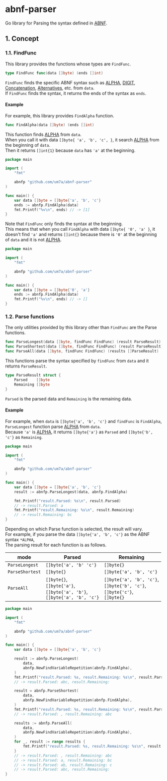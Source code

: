 # abnf-parser

Go library for Parsing the syntax defined in [ABNF](https://datatracker.ietf.org/doc/html/rfc5234).

## 1. Concept

### 1.1. FindFunc

This library provides the functions whose types are `FindFunc`.

```go
type FindFunc func(data []byte) (ends []int)
```

`FindFunc` finds the specific ABNF syntax such as [ALPHA](https://datatracker.ietf.org/doc/html/rfc5234#appendix-B.1), [DIGIT](https://datatracker.ietf.org/doc/html/rfc5234#appendix-B.1), [Concatenation](https://datatracker.ietf.org/doc/html/rfc5234#section-3.1), [Alternatives](https://datatracker.ietf.org/doc/html/rfc5234#section-3.2), etc. from `data`.  
If `FindFunc` finds the syntax, it returns the ends of the syntax as `ends`.

#### Example

For example, this library provides `FindAlpha` function.

```go
func FindAlpha(data []byte) (ends []int)
```

This function finds [ALPHA](https://datatracker.ietf.org/doc/html/rfc5234#appendix-B.1) from `data`.  
When you call it with data `[]byte{ 'a', 'b', 'c', }`, it search [ALPHA](https://datatracker.ietf.org/doc/html/rfc5234#appendix-B.1) from the beginning of `data`.  
Then it returns `[]int{1}` because `data` has `'a'` at the beginning.

```go
package main

import (
	"fmt"

	abnfp "github.com/um7a/abnf-parser"
)

func main() {
	var data []byte = []byte{'a', 'b', 'c'}
	ends := abnfp.FindAlpha(data)
	fmt.Printf("%v\n", ends) // -> [1]
}
```

Note that `FindFunc` only finds the syntax at the beginning.  
This means that when you call `FindAlpha` with data `[]byte{ '0', 'a' }`, it doesn't find `'a'` and returns `[]int{}` because there is `'0'` at the beginning of `data` and it is not [ALPHA](https://datatracker.ietf.org/doc/html/rfc5234#appendix-B.1).

```go
package main

import (
	"fmt"

	abnfp "github.com/um7a/abnf-parser"
)

func main() {
	var data []byte = []byte{'0', 'a'}
	ends := abnfp.FindAlpha(data)
	fmt.Printf("%v\n", ends) // -> []
}
```

### 1.2. Parse functions

The only utilities provided by this library other than `FindFunc` are the Parse functions.

```go
func ParseLongest(data []byte, findFunc FindFunc) (result ParseResult)
func ParseShortest(data []byte, findFunc FindFunc) (result ParseResult)
func ParseAll(data []byte, findFunc FindFunc) (results []ParseResult)
```

This functions parse the syntax specified by `findFunc` from `data` and it returns `ParseResult`.

```go
type ParseResult struct {
	Parsed    []byte
	Remaining []byte
}
```

`Parsed` is the parsed data and `Remaining` is the remaining data.

#### Example

For example, when `data` is `[]byte{'a', 'b', 'c'}` and `findFunc` is `FindAlpha`,  
`ParseLongest` function parse [ALPHA](https://datatracker.ietf.org/doc/html/rfc5234#appendix-B.1) from `data`.  
Because `'a'` is [ALPHA](https://datatracker.ietf.org/doc/html/rfc5234#appendix-B.1), it returns `[]byte{'a'}` as `Parsed` and `[]byte{'b', 'c'}` as `Remaining`.

```go
package main

import (
	"fmt"

	abnfp "github.com/um7a/abnf-parser"
)

func main() {
	var data []byte = []byte{'a', 'b', 'c'}
	result := abnfp.ParseLongest(data, abnfp.FindAlpha)

	fmt.Printf("result.Parsed: %s\n", result.Parsed)
	// -> result.Parsed: a
	fmt.Printf("result.Remaining: %s\n", result.Remaining)
	// -> result.Remaining: bc
}
```

Depending on which Parse function is selected, the result will vary.  
For example, if you parse the data `[]byte{'a', 'b', 'c'}` as the ABNF syntax `*ALPHA`,  
The parsing result for each function is as follows.

| mode            | Parsed                                                                             | Remaining                                                                          |
| --------------- | ---------------------------------------------------------------------------------- | ---------------------------------------------------------------------------------- |
| `ParseLongest`  | `[]byte{'a', 'b' 'c'}`                                                             | `[]byte{}`                                                                         |
| `ParseShortest` | `[]byte{}`                                                                         | `[]byte{'a', 'b', 'c'}`                                                            |
| `ParseAll`      | `[]byte{}`,</br>`[]byte{'a'}`,</br>`[]byte{'a', 'b'}`,</br>`[]byte{'a', 'b', 'c'}` | `[]byte{'a', 'b', 'c'}`,</br>`[]byte{'b', 'c'}`,</br>`[]byte{'c'}`,</br>`[]byte{}` |

```go
package main

import (
	"fmt"

	abnfp "github.com/um7a/abnf-parser"
)

func main() {
	var data []byte = []byte{'a', 'b', 'c'}

	result := abnfp.ParseLongest(
		data,
		abnfp.NewFindVariableRepetition(abnfp.FindAlpha),
	)
	fmt.Printf("result.Parsed: %s, result.Remaining: %s\n", result.Parsed, result.Remaining)
	// -> result.Parsed: abc, result.Remaining:

	result = abnfp.ParseShortest(
		data,
		abnfp.NewFindVariableRepetition(abnfp.FindAlpha),
	)
	fmt.Printf("result.Parsed: %s, result.Remaining: %s\n", result.Parsed, result.Remaining)
	// -> result.Parsed: , result.Remaining: abc

	results := abnfp.ParseAll(
		data,
		abnfp.NewFindVariableRepetition(abnfp.FindAlpha),
	)
	for _, result := range results {
		fmt.Printf("result.Parsed: %s, result.Remaining: %s\n", result.Parsed, result.Remaining)
	}
	// -> result.Parsed: , result.Remaining: abc
	// -> result.Parsed: a, result.Remaining: bc
	// -> result.Parsed: ab, result.Remaining: c
	// -> result.Parsed: abc, result.Remaining:
}
```
